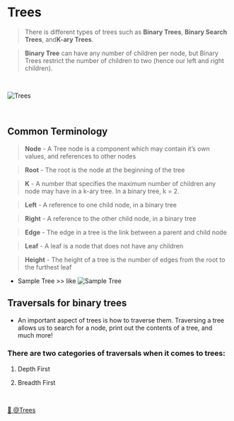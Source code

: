 # Trees

> There is different types of trees such as **Binary Trees**, **Binary Search Trees**, and**K-ary Trees**.

> **Binary Tree** can have any number of children per node, but Binary Trees restrict the number of children to two (hence our left and right children).

<br>

![Trees](https://media.geeksforgeeks.org/wp-content/cdn-uploads/binary-tree-to-DLL.png)

<br>

## Common Terminology

> **Node** - A Tree node is a component which may contain it’s own values, and references to other nodes

> **Root** - The root is the node at the beginning of the tree

> **K** - A number that specifies the maximum number of children any node may have in a k-ary tree. In a binary tree, k = 2.

> **Left** - A reference to one child node, in a binary tree

> **Right** - A reference to the other child node, in a binary tree

> **Edge** - The edge in a tree is the link between a parent and child node

> **Leaf** - A leaf is a node that does not have any children

> **Height** - The height of a tree is the number of edges from the root to the furthest leaf

- Sample Tree >> like
  ![Sample Tree](https://codefellows.github.io/common_curriculum/data_structures_and_algorithms/Code_401/class-15/resources/images/BinaryTree1.PNG)

## Traversals for binary trees

- An important aspect of trees is how to traverse them. Traversing a tree allows us to search for a node, print out the contents of a tree, and much more!

### There are two categories of traversals when it comes to trees:

1. Depth First
2. Breadth First

   <br>

[📁 @Trees](https://codefellows.github.io/common_curriculum/data_structures_and_algorithms/Code_401/class-15/resources/Trees.html)
